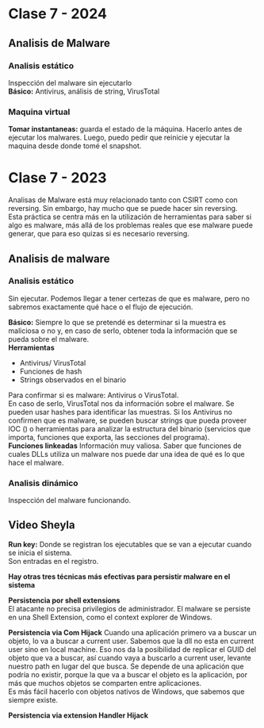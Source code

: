 # Clase 7 - 2024 #

## Analisis de Malware ##

### Analisis estático ###
Inspección del malware sin ejecutarlo  
**Básico:** Antivirus, análisis de string, VirusTotal

### Maquina virtual ###

**Tomar instantaneas:** guarda el estado de la máquina. Hacerlo antes de ejecutar los malwares. Luego, puedo pedir que reinicie y ejecutar la maquina desde donde tomé el snapshot.

# Clase 7 - 2023 #

Analisas de Malware está muy relacionado tanto con CSIRT como con reversing. Sin embargo, hay mucho que se puede hacer sin reversing.  
Esta práctica se centra más en la utilización de herramientas para saber si algo es malware, más allá de los problemas reales que ese malware puede generar, que para eso quizas si es necesario reversing.  

## Analisis de malware ##

### Analisis estático ###
Sin ejecutar. Podemos llegar a tener certezas de que es malware, pero no sabremos exactamente qué hace o el flujo de ejecución.  

**Básico:** Siempre lo que se pretendé es determinar si la muestra es maliciosa o no y, en caso de serlo, obtener toda la información que se pueda sobre el malware.  
**Herramientas**
- Antivirus/ VirusTotal
- Funciones de hash
- Strings observados en el binario

Para confirmar si es malware: Antivirus o VirusTotal.  
En caso de serlo, VirusTotal nos da información sobre el malware. Se pueden usar hashes para identificar las muestras.
Si los Antivirus no confirmen que es malware, se pueden buscar strings que pueda proveer IOC () o herramientas para analizar la estructura del binario (servicios que importa, funciones que exporta, las secciones del programa).  
**Funciones linkeadas** Información muy valiosa. Saber que funciones de cuales DLLs utiliza un malware nos puede dar una idea de qué es lo que hace el malware.

### Analisis dinámico ###
Inspección del malware funcionando.

## Video Sheyla ##

**Run key:** Donde se registran los ejecutables que se van a ejecutar cuando se inicia el sistema.  
Son entradas en el registro.  

**Hay otras tres técnicas más efectivas para persistir malware en el sistema**  

**Persistencia por shell extensions**  
El atacante no precisa privilegios de administrador. El malware se persiste en una Shell Extension, como el context explorer de Windows.

**Persistencia via Com Hijack**
Cuando una aplicación primero va a buscar un objeto, lo va a buscar a current user. Sabemos que la dll no esta en current user sino en local machine.
Eso nos da la posibilidad de replicar el GUID del objeto que va a buscar, así cuando vaya a buscarlo a current user, levante nuestro path en lugar del que busca.
Se depende de una aplicación que podría no existir, porque la que va a buscar el objeto es la aplicación, por más que muchos objetos se comparten entre aplicaciones.  
Es más fácil hacerlo con objetos nativos de Windows, que sabemos que siempre existe.


**Persistencia via extension Handler Hijack**  
